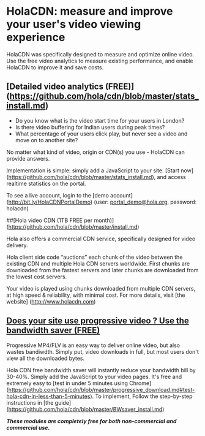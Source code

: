 # HolaCDN: measure and improve your user's video viewing experience

HolaCDN was specifically designed to measure and optimize online video. Use the free video analytics to measure existing performance, and enable HolaCDN to improve it and save costs.

## [Detailed video analytics (FREE)] (https://github.com/hola/cdn/blob/master/stats_install.md)

* Do you know what is the video start time for your users in London?
* Is there video buffering for Indian users during peak times?
* What percentage of your users click play, but never see a video and move on to another site?

No matter what kind of video, origin or CDN(s) you use - HolaCDN can provide answers.

Implementation is simple: simply add a JavaScript to your site. [Start now] (https://github.com/hola/cdn/blob/master/stats_install.md), and access realtime statistics on the portal.

To see a live account, login to the [demo account] (http://bit.ly/HolaCDNPortalDemo)  (user: portal_demo@hola.org, password: holacdn)

##[Hola video CDN (1TB FREE per month)] (https://github.com/hola/cdn/blob/master/install.md)

Hola also offers a commercial CDN service, specifically designed for video delivery. 

Hola client side code “auctions” each chunk of the video between the existing CDN and  multiple Hola CDN servers worldwide. First chunks are downloaded from the fastest servers and later chunks are downloaded from the lowest cost servers.  

Your video is played using chunks downloaded from multiple CDN servers, at high speed & reliability, with minimal cost. For more details, visit [the website] (http://www.holacdn.com)

## [Does your site use progressive video ? Use the bandwidth saver (FREE)](https://github.com/hola/cdn/blob/master/BWsaver_install.md) 

Progressive MP4/FLV is an easy way to deliver online video, but also wastes bandiwdth. Simply put, video downloads in full, but most users don't view all the downloaded bytes. 

Hola CDN free bandwidth saver will instantly reduce your bandwidth bill by 30-40%. Simply add the JavaScript to your video pages. It's free and extremely easy to [test in under 5 minutes using Chrome] (https://github.com/hola/cdn/blob/master/progressive_download.md#test-hola-cdn-in-less-than-5-minutes). To implement, Follow the step-by-step instructions in [the guide] (https://github.com/hola/cdn/blob/master/BWsaver_install.md)

**_These modules are completely free for both non-commercial and commercial use._**
